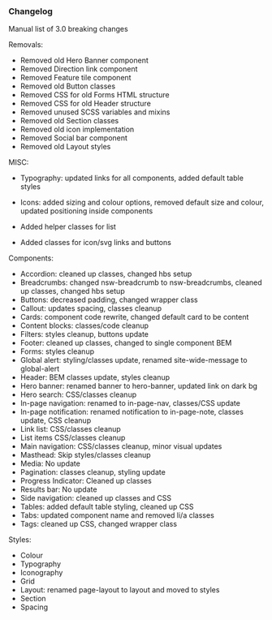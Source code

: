 ### Changelog

Manual list of 3.0 breaking changes

Removals:
- Removed old Hero Banner component
- Removed Direction link component
- Removed Feature tile component
- Removed old Button classes
- Removed CSS for old Forms HTML structure
- Removed CSS for old Header structure
- Removed unused SCSS variables and mixins
- Removed old Section classes
- Removed old icon implementation
- Removed Social bar component
- Removed old Layout styles

MISC:
- Typography: updated links for all components, added default table styles
- Icons: added sizing and colour options, removed default size and colour, updated positioning inside components

- Added helper classes for list
- Added classes for icon/svg links and buttons

Components:
- Accordion: cleaned up classes, changed hbs setup
- Breadcrumbs: changed nsw-breadcrumb to nsw-breadcrumbs, cleaned up classes, changed hbs setup
- Buttons: decreased padding, changed wrapper class
- Callout: updates spacing, classes cleanup
- Cards: component code rewrite, changed default card to be content
- Content blocks: classes/code cleanup
- Filters: styles cleanup, buttons update
- Footer: cleaned up classes, changed to single component BEM
- Forms: styles cleanup
- Global alert: styling/classes update, renamed site-wide-message to global-alert
- Header: BEM classes update, styles cleanup
- Hero banner: renamed banner to hero-banner, updated link on dark bg
- Hero search: CSS/classes cleanup
- In-page navigation: renamed to in-page-nav, classes/CSS update
- In-page notification: renamed notification to in-page-note, classes update, CSS cleanup
- Link list: CSS/classes cleanup
- List items CSS/classes cleanup
- Main navigation: CSS/classes cleanup, minor visual updates
- Masthead: Skip styles/classes cleanup
- Media: No update
- Pagination: classes cleanup, styling update
- Progress Indicator: Cleaned up classes
- Results bar: No update
- Side navigation: cleaned up classes and CSS
- Tables: added default table styling, cleaned up CSS
- Tabs: updated component name and removed li/a classes
- Tags: cleaned up CSS, changed wrapper class

Styles:
- Colour
- Typography
- Iconography
- Grid
- Layout: renamed page-layout to layout and moved to styles
- Section
- Spacing
